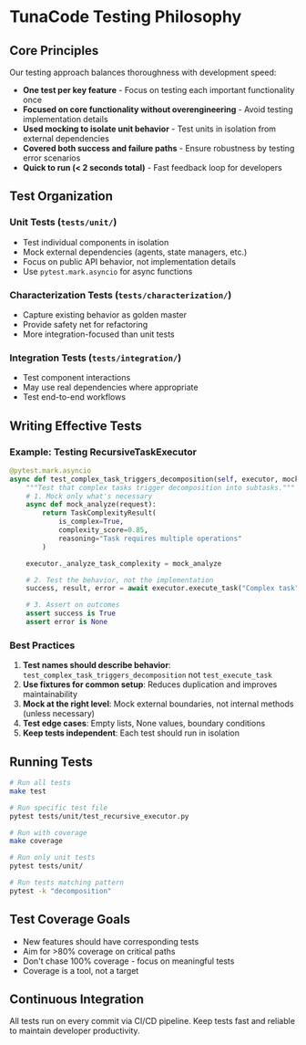 # TunaCode Testing Philosophy

## Core Principles

Our testing approach balances thoroughness with development speed:

- **One test per key feature** - Focus on testing each important functionality once
- **Focused on core functionality without overengineering** - Avoid testing implementation details
- **Used mocking to isolate unit behavior** - Test units in isolation from external dependencies
- **Covered both success and failure paths** - Ensure robustness by testing error scenarios
- **Quick to run (< 2 seconds total)** - Fast feedback loop for developers

## Test Organization

### Unit Tests (`tests/unit/`)
- Test individual components in isolation
- Mock external dependencies (agents, state managers, etc.)
- Focus on public API behavior, not implementation details
- Use `pytest.mark.asyncio` for async functions

### Characterization Tests (`tests/characterization/`)
- Capture existing behavior as golden master
- Provide safety net for refactoring
- More integration-focused than unit tests

### Integration Tests (`tests/integration/`)
- Test component interactions
- May use real dependencies where appropriate
- Test end-to-end workflows

## Writing Effective Tests

### Example: Testing RecursiveTaskExecutor

```python
@pytest.mark.asyncio
async def test_complex_task_triggers_decomposition(self, executor, mock_state_manager):
    """Test that complex tasks trigger decomposition into subtasks."""
    # 1. Mock only what's necessary
    async def mock_analyze(request):
        return TaskComplexityResult(
            is_complex=True,
            complexity_score=0.85,
            reasoning="Task requires multiple operations"
        )

    executor._analyze_task_complexity = mock_analyze

    # 2. Test the behavior, not the implementation
    success, result, error = await executor.execute_task("Complex task")

    # 3. Assert on outcomes
    assert success is True
    assert error is None
```

### Best Practices

1. **Test names should describe behavior**: `test_complex_task_triggers_decomposition` not `test_execute_task`
2. **Use fixtures for common setup**: Reduces duplication and improves maintainability
3. **Mock at the right level**: Mock external boundaries, not internal methods (unless necessary)
4. **Test edge cases**: Empty lists, None values, boundary conditions
5. **Keep tests independent**: Each test should run in isolation

## Running Tests

```bash
# Run all tests
make test

# Run specific test file
pytest tests/unit/test_recursive_executor.py

# Run with coverage
make coverage

# Run only unit tests
pytest tests/unit/

# Run tests matching pattern
pytest -k "decomposition"
```

## Test Coverage Goals

- New features should have corresponding tests
- Aim for >80% coverage on critical paths
- Don't chase 100% coverage - focus on meaningful tests
- Coverage is a tool, not a target

## Continuous Integration

All tests run on every commit via CI/CD pipeline. Keep tests fast and reliable to maintain developer productivity.

